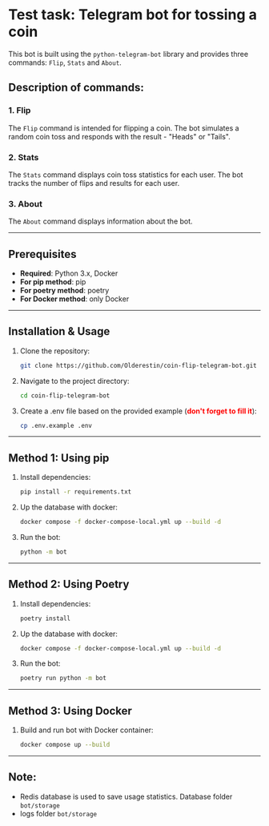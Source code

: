 # Test task: Telegram bot for tossing a coin

This bot is built using the `python-telegram-bot` library and provides three commands: `Flip`, `Stats` and `About`.

## Description of commands:

### 1. Flip

The `Flip` command is intended for flipping a coin. The bot simulates a random coin toss and responds with the result - "Heads" or "Tails".

### 2. Stats

The `Stats` command displays coin toss statistics for each user. The bot tracks the number of flips and results for each user.

### 3. About

The `About` command displays information about the bot.

___

## Prerequisites

- **Required**: Python 3.x, Docker
- **For pip method**: pip
- **For poetry method**: poetry
- **For Docker method**: only Docker
___
## Installation & Usage

1. Clone the repository:
   ```bash
   git clone https://github.com/Olderestin/coin-flip-telegram-bot.git

2. Navigate to the project directory:
   ```bash
   cd coin-flip-telegram-bot

3. Create a .env file based on the provided example (<font color='red'>**don't forget to fill it**</font>):
   ```bash
   cp .env.example .env

___

## Method 1: Using pip

1. Install dependencies:
    ```bash
    pip install -r requirements.txt

2. Up the database with docker:
    ```bash
    docker compose -f docker-compose-local.yml up --build -d

3.  Run the bot:
    ```bash
    python -m bot

___

## Method 2: Using Poetry

1. Install dependencies:
    ```bash
    poetry install

2. Up the database with docker:
    ```bash
    docker compose -f docker-compose-local.yml up --build -d

3.  Run the bot:
    ```bash
    poetry run python -m bot

___

## Method 3: Using Docker

1. Build and run bot with Docker container:
   ```bash
   docker compose up --build

___
## Note:

- Redis database is used to save usage statistics. Database folder `bot/storage`
- logs folder `bot/storage`
